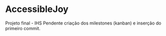# AccessibleJoy
Projeto final - IHS
  Pendente criação dos milestones (kanban) e inserção do primeiro commit.
